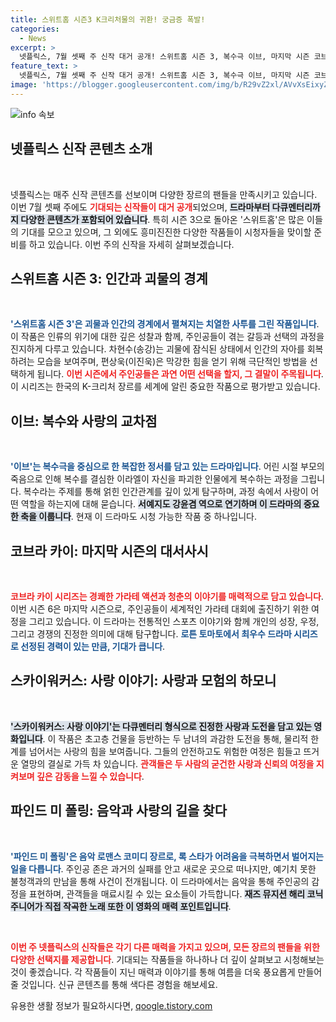 ```yaml
---
title: 스위트홈 시즌3 K크리처물의 귀환! 궁금증 폭발!
categories:
  - News
excerpt: >
  넷플릭스, 7월 셋째 주 신작 대거 공개! 스위트홈 시즌 3, 복수극 이브, 마지막 시즌 코브라 카이 등 다양한 장르가 시청자를 기다립니다. 새로운 콘텐츠로 주말을 더욱 특별하게 만들어보세요!
feature_text: >
  넷플릭스, 7월 셋째 주 신작 대거 공개! 스위트홈 시즌 3, 복수극 이브, 마지막 시즌 코브라 카이 등 다양한 장르가 시청자를 기다립니다. 새로운 콘텐츠로 주말을 더욱 특별하게 만들어보세요!
image: 'https://blogger.googleusercontent.com/img/b/R29vZ2xl/AVvXsEixyZcFfHzMRdzZMjFBmAUKJYCLCGyLL1o632UiGVXcaFdKo_bkvkuCioo0uUKlGfBVcT3P84aROyZIXSBEx3Aw5nCQ3pTgDom1WDC4m8eifvWiAmWEEVb4x6G_l8C0QH225ldMjyaFvpxGEBGNO37VmDTDMHGhJPq73UglMfDca1-0aw/s1600/blogspot.png'
---
```


<p><img src="https://blogger.googleusercontent.com/img/b/R29vZ2xl/AVvXsEixyZcFfHzMRdzZMjFBmAUKJYCLCGyLL1o632UiGVXcaFdKo_bkvkuCioo0uUKlGfBVcT3P84aROyZIXSBEx3Aw5nCQ3pTgDom1WDC4m8eifvWiAmWEEVb4x6G_l8C0QH225ldMjyaFvpxGEBGNO37VmDTDMHGhJPq73UglMfDca1-0aw/s1600/blogspot.png" alt="info 속보" /></p>

<h2 data-ke-size="size26">넷플릭스 신작 콘텐츠 소개</h2>

<p data-ke-size="size16">&nbsp;</p>

<p>넷플릭스는 매주 신작 콘텐츠를 선보이며 다양한 장르의 팬들을 만족시키고 있습니다. 이번 7월 셋째 주에도 <b><span style="color: #ee2323;">기대되는 신작들이 대거 공개</span></b>되었으며, <b><span style="background-color: #21538527;">드라마부터 다큐멘터리까지 다양한 콘텐츠가 포함되어 있습니다</span></b>. 특히 시즌 3으로 돌아온 '스위트홈'은 많은 이들의 기대를 모으고 있으며, 그 외에도 흥미진진한 다양한 작품들이 시청자들을 맞이할 준비를 하고 있습니다. 이번 주의 신작을 자세히 살펴보겠습니다.</p>

<h2 data-ke-size="size26">스위트홈 시즌 3: 인간과 괴물의 경계</h2>

<p data-ke-size="size16">&nbsp;</p>

<p><b><span style="color: #1a5490;">'스위트홈 시즌 3'은 괴물과 인간의 경계에서 펼쳐지는 치열한 사투를 그린 작품입니다</span></b>. 이 작품은 인류의 위기에 대한 깊은 성찰과 함께, 주인공들이 겪는 갈등과 선택의 과정을 진지하게 다루고 있습니다. 차현수(송강)는 괴물에 잠식된 상태에서 인간의 자아를 회복하려는 모습을 보여주며, 편상욱(이진욱)은 막강한 힘을 얻기 위해 극단적인 방법을 선택하게 됩니다. <b><span style="color: #ee2323;">이번 시즌에서 주인공들은 과연 어떤 선택을 할지, 그 결말이 주목됩니다</span></b>. 이 시리즈는 한국의 K-크리처 장르를 세계에 알린 중요한 작품으로 평가받고 있습니다.</p>

<h2 data-ke-size="size26">이브: 복수와 사랑의 교차점</h2>

<p data-ke-size="size16">&nbsp;</p>

<p><b><span style="color: #1a5490;">'이브'는 복수극을 중심으로 한 복잡한 정서를 담고 있는 드라마입니다</span></b>. 어린 시절 부모의 죽음으로 인해 복수를 결심한 이라엘이 자신을 파괴한 인물에게 복수하는 과정을 그립니다. 복수라는 주제를 통해 얽힌 인간관계를 깊이 있게 탐구하며, 과정 속에서 사랑이 어떤 역할을 하는지에 대해 묻습니다. <b><span style="background-color: #21538527;">서예지도 강윤겸 역으로 연기하며 이 드라마의 중요한 축을 이룹니다</span></b>. 현재 이 드라마도 시청 가능한 작품 중 하나입니다.</p>

<h2 data-ke-size="size26">코브라 카이: 마지막 시즌의 대서사시</h2>

<p data-ke-size="size16">&nbsp;</p>

<p><b><span style="color: #ee2323;">코브라 카이 시리즈는 경쾌한 가라테 액션과 청춘의 이야기를 매력적으로 담고 있습니다</span></b>. 이번 시즌 6은 마지막 시즌으로, 주인공들이 세계적인 가라테 대회에 출진하기 위한 여정을 그리고 있습니다. 이 드라마는 전통적인 스포츠 이야기와 함께 개인의 성장, 우정, 그리고 경쟁의 진정한 의미에 대해 탐구합니다. <b><span style="color: #1a5490;">로튼 토마토에서 최우수 드라마 시리즈로 선정된 경력이 있는 만큼, 기대가 큽니다</span></b>.</p>

<h2 data-ke-size="size26">스카이워커스: 사랑 이야기: 사랑과 모험의 하모니</h2>

<p data-ke-size="size16">&nbsp;</p>

<p><b><span style="background-color: #21538527;">'스카이워커스: 사랑 이야기'는 다큐멘터리 형식으로 진정한 사랑과 도전을 담고 있는 영화입니다</span></b>. 이 작품은 초고층 건물을 등반하는 두 남녀의 과감한 도전을 통해, 물리적 한계를 넘어서는 사랑의 힘을 보여줍니다. 그들의 안전하고도 위험한 여정은 힘들고 뜨거운 열망의 결실로 가득 차 있습니다. <b><span style="color: #ee2323;">관객들은 두 사람의 굳건한 사랑과 신뢰의 여정을 지켜보며 깊은 감동을 느낄 수 있습니다</span></b>.</p>

<h2 data-ke-size="size26">파인드 미 폴링: 음악과 사랑의 길을 찾다</h2>

<p data-ke-size="size16">&nbsp;</p>

<p><b><span style="color: #1a5490;">'파인드 미 폴링'은 음악 로맨스 코미디 장르로, 록 스타가 어려움을 극복하면서 벌어지는 일을 다릅니다</span></b>. 주인공 존은 과거의 실패를 안고 새로운 곳으로 떠나지만, 예기치 못한 불청객과의 만남을 통해 사건이 전개됩니다. 이 드라마에서는 음악을 통해 주인공의 감정을 표현하며, 관객들을 매료시킬 수 있는 요소들이 가득합니다. <b><span style="background-color: #21538527;">재즈 뮤지션 해리 코닉 주니어가 직접 작곡한 노래 또한 이 영화의 매력 포인트입니다</span></b>.</p>

<p data-ke-size="size16">&nbsp;</p>

<p><b><span style="color: #ee2323;">이번 주 넷플릭스의 신작들은 각기 다른 매력을 가지고 있으며, 모든 장르의 팬들을 위한 다양한 선택지를 제공합니다</span></b>. 기대되는 작품들을 하나하나 더 깊이 살펴보고 시청해보는 것이 좋겠습니다. 각 작품들이 지닌 매력과 이야기를 통해 여름을 더욱 풍요롭게 만들어줄 것입니다. 신규 콘텐츠를 통해 색다른 경험을 해보세요.</p>
유용한 생활 정보가 필요하시다면, <a href="https://qoogle.tistory.com" rel="dofollow">qoogle.tistory.com</a>


